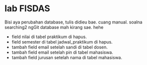 # lab FISDAS

Bisi aya perubahan database, tulis didieu bae. cuang manual.
soalna searching2 ngGit database mah kirang sae. hehe

- field nilai di tabel praktikum di hapus.
- field semester di tabel jadwal_praktikum di hapus.
- tambah field email setelah sandi di tabel dosen.
- tambah field email setelah pin di tabel mahasiswa.
- tambah field jurusan setelah nama di tabel mahasiswa.
